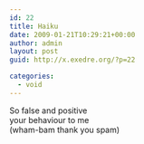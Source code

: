 ```yaml
---
id: 22
title: Haiku
date: 2009-01-21T10:29:21+00:00
author: admin
layout: post
guid: http://x.exedre.org/?p=22

categories:
  - void
---
```

<span class="status_text">So false and positive<br /> your behaviour to me<br /> (wham-bam thank you spam)</span>
